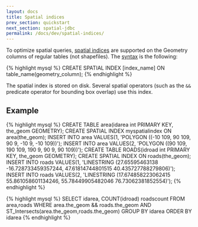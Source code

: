 ```yaml
---
layout: docs
title: Spatial indices
prev_section: quickstart
next_section: spatial-jdbc
permalink: /docs/dev/spatial-indices/
---
```


To optimize spatial queries, [spatial indices][] are supported on the Geometry
columns of regular tables (not shapefiles). The [syntax][] is the following:

{% highlight mysql %}
CREATE SPATIAL INDEX [index_name] ON table_name(geometry_column);
{% endhighlight %}

The spatial index is stored on disk.  Several spatial operators (such as the
`&&` predicate operator for bounding box overlap) use this index.

## Example

{% highlight mysql %}
CREATE TABLE area(idarea int PRIMARY KEY, the_geom GEOMETRY);
CREATE SPATIAL INDEX myspatialindex ON area(the_geom);
INSERT INTO area VALUES(1, 'POLYGON ((-10 109, 90 109, 90 9, -10 9, -10 109))');
INSERT INTO area VALUES(2, 'POLYGON ((90 109, 190 109, 190 9, 90 9, 90 109))');
CREATE TABLE ROADS(idroad int PRIMARY KEY, the_geom GEOMETRY);
CREATE SPATIAL INDEX ON roads(the_geom);
INSERT INTO roads VALUES(1, 'LINESTRING (27.65595463138 -16.728733459357244, 47.61814744801515 40.435727788279806)');
INSERT INTO roads VALUES(2, 'LINESTRING (17.674858223062415 55.861058601134246, 55.78449905482046 76.73062381852554)');
{% endhighlight %}

{% highlight mysql %}
SELECT idarea, COUNT(idroad) roadscount
    FROM area,roads
    WHERE area.the_geom && roads.the_geom
    AND ST_Intersects(area.the_geom,roads.the_geom)
    GROUP BY idarea
    ORDER BY idarea
{% endhighlight %}

[spatial indices]: http://en.wikipedia.org/wiki/Spatial_index#Spatial_index
[syntax]: http://www.h2database.com/html/grammar.html#create_index
